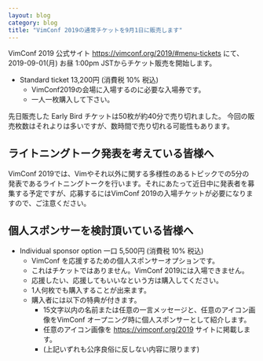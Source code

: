 ```yaml
---
layout: blog
category: blog
title: "VimConf 2019の通常チケットを9月1日に販売します"
---
```


VimConf 2019 公式サイト <https://vimconf.org/2019/#menu-tickets> にて、2019-09-01(月) お昼 1:00pm JSTからチケット販売を開始します。

* Standard ticket 13,200円 (消費税 10% 税込)
    * VimConf2019の会場に入場するのに必要な入場券です。
    * 一人一枚購入して下さい。

先日販売した Early Bird チケットは50枚が約40分で売り切れました。
今回の販売枚数はそれよりは多いですが、数時間で売り切れる可能性もあります。

## ライトニングトーク発表を考えている皆様へ

VimConf 2019では、Vimやそれ以外に関する多様性のあるトピックでの5分の発表であるライトニングトークを行います。それにあたって近日中に発表者を募集する予定ですが、応募するにはVimConf 2019の入場チケットが必要になりますので、ご注意ください。

## 個人スポンサーを検討頂いている皆様へ

* Individual sponsor option 一口 5,500円 (消費税 10% 税込)
    * VimConf を応援するための個人スポンサーオプションです。
    * これはチケットではありません。VimConf 2019には入場できません。
    * 応援したい、応援してもいいなという方は購入してください。
    * 1人何枚でも購入することが出来ます。
    * 購入者には以下の特典が付きます。
        * 15文字以内の名前または任意の一言メッセージと、任意のアイコン画像をVimConf オープニング時に個人スポンサーとして紹介します。
        * 任意のアイコン画像を https://vimconf.org/2019 サイトに掲載します。
        * (上記いずれも公序良俗に反しない内容に限ります)
